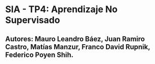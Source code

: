 # SIA - TP4: Aprendizaje No Supervisado

Autores: Mauro Leandro Báez, Juan Ramiro Castro, Matías Manzur, Franco David Rupnik, Federico Poyen Shih.
---
